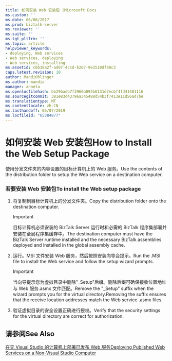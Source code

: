 ```yaml
---
title: 如何安装 Web 安装包 |Microsoft Docs
ms.custom: ''
ms.date: 06/08/2017
ms.prod: biztalk-server
ms.reviewer: ''
ms.suite: ''
ms.tgt_pltfrm: ''
ms.topic: article
helpviewer_keywords:
- deploying, Web services
- Web services, deploying
- Web services, installing
ms.assetid: c6b38a2f-ad07-4ccd-b267-9e3510df88c3
caps.latest.revision: 10
author: MandiOhlinger
ms.author: mandia
manager: anneta
ms.openlocfilehash: bb29badb7f3966a094b6131d7ecbf4fd41401116
ms.sourcegitcommit: 381e83d43796a345488d54b3f7413e11d56ad7be
ms.translationtype: MT
ms.contentlocale: zh-CN
ms.lasthandoff: 05/07/2019
ms.locfileid: "65384877"
---
```

# <a name="how-to-install-the-web-setup-package"></a><span data-ttu-id="1d16d-102">如何安装 Web 安装包</span><span class="sxs-lookup"><span data-stu-id="1d16d-102">How to Install the Web Setup Package</span></span>
<span data-ttu-id="1d16d-103">使用分发文件夹的内容设置的目标计算机上的 Web 服务。</span><span class="sxs-lookup"><span data-stu-id="1d16d-103">Use the contents of the distribution folder to setup the Web service on a destination computer.</span></span>  
  
### <a name="to-install-the-web-setup-package"></a><span data-ttu-id="1d16d-104">若要安装 Web 安装包</span><span class="sxs-lookup"><span data-stu-id="1d16d-104">To install the Web setup package</span></span>  
  
1.  <span data-ttu-id="1d16d-105">将复制到目标计算机上的分发文件夹。</span><span class="sxs-lookup"><span data-stu-id="1d16d-105">Copy the distribution folder onto the destination computer.</span></span>  
  
    > [!IMPORTANT]
    >  <span data-ttu-id="1d16d-106">目标计算机必须安装的 BizTalk Server 运行时和必需的 BizTalk 程序集部署并安装在全局程序集缓存中。</span><span class="sxs-lookup"><span data-stu-id="1d16d-106">The destination computer must have the BizTalk Server runtime installed and the necessary BizTalk assemblies deployed and installed in the global assembly cache.</span></span>  
  
2.  <span data-ttu-id="1d16d-107">运行。MSI 文件安装 Web 服务，然后按照安装向导会提示。</span><span class="sxs-lookup"><span data-stu-id="1d16d-107">Run the .MSI file to install the Web service and follow the setup wizard prompts.</span></span>  
  
    > [!IMPORTANT]
    >  <span data-ttu-id="1d16d-108">当向导提示您为虚拟目录中删除"_Setup"后缀。删除后缀可确保接收位置地址与 Web 服务.asmx 文件匹配。</span><span class="sxs-lookup"><span data-stu-id="1d16d-108">Remove the "_Setup" suffix when the wizard prompts you for the virtual directory.Removing the suffix ensures that the receive location addresses match the Web service .asmx files.</span></span>  
  
3.  <span data-ttu-id="1d16d-109">验证虚拟目录的安全设置正确进行授权。</span><span class="sxs-lookup"><span data-stu-id="1d16d-109">Verify that the security settings for the virtual directory are correct for authorization.</span></span>  
  
## <a name="see-also"></a><span data-ttu-id="1d16d-110">请参阅</span><span class="sxs-lookup"><span data-stu-id="1d16d-110">See Also</span></span>  
 [<span data-ttu-id="1d16d-111">在无 Visual Studio 的计算机上部署已发布 Web 服务</span><span class="sxs-lookup"><span data-stu-id="1d16d-111">Deploying Published Web Services on a Non-Visual Studio Computer</span></span>](../core/deploying-published-web-services-on-a-non-visual-studio-computer.md)
